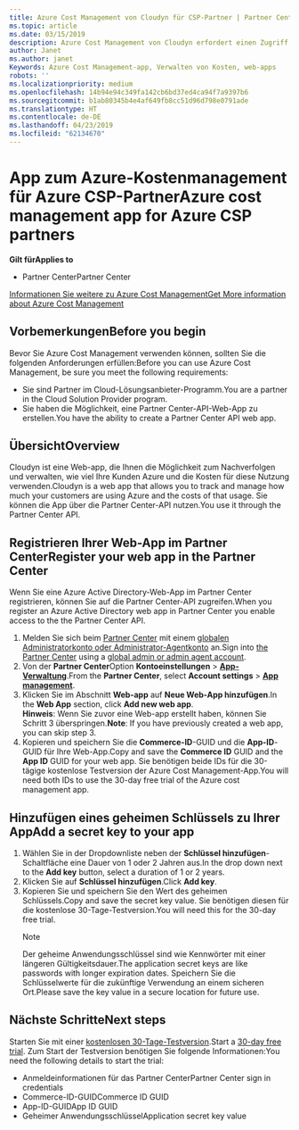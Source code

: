 ```yaml
---
title: Azure Cost Management von Cloudyn für CSP-Partner | Partner Center
ms.topic: article
ms.date: 03/15/2019
description: Azure Cost Management von Cloudyn erfordert einen Zugriff über die Partner Center-API.
author: Janet
ms.author: janet
Keywords: Azure Cost Management-app, Verwalten von Kosten, web-apps
robots: ''
ms.localizationpriority: medium
ms.openlocfilehash: 14b94e94c349fa142cb6bd37ed4ca94f7a9397b6
ms.sourcegitcommit: b1ab80345b4e4af649fb8cc51d96d798e0791ade
ms.translationtype: HT
ms.contentlocale: de-DE
ms.lasthandoff: 04/23/2019
ms.locfileid: "62134670"
---
```

# <a name="azure-cost-management-app-for-azure-csp-partners"></a><span data-ttu-id="7c153-104">App zum Azure-Kostenmanagement für Azure CSP-Partner</span><span class="sxs-lookup"><span data-stu-id="7c153-104">Azure cost management app for Azure CSP partners</span></span>  

<span data-ttu-id="7c153-105">**Gilt für**</span><span class="sxs-lookup"><span data-stu-id="7c153-105">**Applies to**</span></span>

-  <span data-ttu-id="7c153-106">Partner Center</span><span class="sxs-lookup"><span data-stu-id="7c153-106">Partner Center</span></span>

[<span data-ttu-id="7c153-107">Informationen Sie weitere zu Azure Cost Management</span><span class="sxs-lookup"><span data-stu-id="7c153-107">Get More information about Azure Cost Management</span></span>](https://go.microsoft.com/fwlink/p/?linkid=857893)

## <a name="before-you-begin"></a><span data-ttu-id="7c153-108">Vorbemerkungen</span><span class="sxs-lookup"><span data-stu-id="7c153-108">Before you begin</span></span>
<span data-ttu-id="7c153-109">Bevor Sie Azure Cost Management verwenden können, sollten Sie die folgenden Anforderungen erfüllen:</span><span class="sxs-lookup"><span data-stu-id="7c153-109">Before you can use Azure Cost Management, be sure you meet the following requirements:</span></span>

- <span data-ttu-id="7c153-110">Sie sind Partner im Cloud-Lösungsanbieter-Programm.</span><span class="sxs-lookup"><span data-stu-id="7c153-110">You are a partner in the Cloud Solution Provider program.</span></span>
- <span data-ttu-id="7c153-111">Sie haben die Möglichkeit, eine Partner Center-API-Web-App zu erstellen.</span><span class="sxs-lookup"><span data-stu-id="7c153-111">You have the ability to create a Partner Center API web app.</span></span>

## <a name="overview"></a><span data-ttu-id="7c153-112">Übersicht</span><span class="sxs-lookup"><span data-stu-id="7c153-112">Overview</span></span>

<span data-ttu-id="7c153-113">Cloudyn ist eine Web-app, die Ihnen die Möglichkeit zum Nachverfolgen und verwalten, wie viel Ihre Kunden Azure und die Kosten für diese Nutzung verwenden.</span><span class="sxs-lookup"><span data-stu-id="7c153-113">Cloudyn is a web app that allows you to track and manage how much your customers are using Azure and the costs of that usage.</span></span> <span data-ttu-id="7c153-114">Sie können die App über die Partner Center-API nutzen.</span><span class="sxs-lookup"><span data-stu-id="7c153-114">You use it through the Partner Center API.</span></span>

## <a name="register-your-web-app-in-the-partner-center"></a><span data-ttu-id="7c153-115">Registrieren Ihrer Web-App im Partner Center</span><span class="sxs-lookup"><span data-stu-id="7c153-115">Register your web app in the Partner Center</span></span>
<span data-ttu-id="7c153-116">Wenn Sie eine Azure Active Directory-Web-App im Partner Center registrieren, können Sie auf die Partner Center-API zugreifen.</span><span class="sxs-lookup"><span data-stu-id="7c153-116">When you register an Azure Active Directory web app in Partner Center you enable access to the the Partner Center API.</span></span> 
1.  <span data-ttu-id="7c153-117">Melden Sie sich beim [Partner Center](https://partnercenter.microsoft.com/en-us/pcv/dashboard/overview) mit einem [globalen Administratorkonto oder Administrator-Agentkonto](create-user-accounts-and-set-permissions.md) an.</span><span class="sxs-lookup"><span data-stu-id="7c153-117">Sign into [the Partner Center](https://partnercenter.microsoft.com/en-us/pcv/dashboard/overview) using a [global admin or admin agent account](create-user-accounts-and-set-permissions.md).</span></span>
2.  <span data-ttu-id="7c153-118">Von der **Partner Center**Option **Kontoeinstellungen** &gt;  **[App-Verwaltung](https://partnercenter.microsoft.com/en-us/pcv/apiintegration/appmanagement)**.</span><span class="sxs-lookup"><span data-stu-id="7c153-118">From the **Partner Center**, select **Account settings** &gt; **[App management](https://partnercenter.microsoft.com/en-us/pcv/apiintegration/appmanagement)**.</span></span>
3.  <span data-ttu-id="7c153-119">Klicken Sie im Abschnitt **Web-app** auf **Neue Web-App hinzufügen**.</span><span class="sxs-lookup"><span data-stu-id="7c153-119">In the **Web App** section, click **Add new web app**.</span></span>
<br> <span data-ttu-id="7c153-120">**Hinweis**: Wenn Sie zuvor eine Web-app erstellt haben, können Sie Schritt 3 überspringen.</span><span class="sxs-lookup"><span data-stu-id="7c153-120">**Note**: If you have previously created a web app, you can skip step 3.</span></span>
4.  <span data-ttu-id="7c153-121">Kopieren und speichern Sie die **Commerce-ID**-GUID und die **App-ID**-GUID für Ihre Web-App.</span><span class="sxs-lookup"><span data-stu-id="7c153-121">Copy and save the **Commerce ID** GUID and the **App ID** GUID for your web app.</span></span> <span data-ttu-id="7c153-122">Sie benötigen beide IDs für die 30-tägige kostenlose Testversion der Azure Cost Management-App.</span><span class="sxs-lookup"><span data-stu-id="7c153-122">You will need both IDs to use the 30-day free trial of the Azure cost management app.</span></span>

## <a name="add-a-secret-key-to-your-app"></a><span data-ttu-id="7c153-123">Hinzufügen eines geheimen Schlüssels zu Ihrer App</span><span class="sxs-lookup"><span data-stu-id="7c153-123">Add a secret key to your app</span></span>
1. <span data-ttu-id="7c153-124">Wählen Sie in der Dropdownliste neben der **Schlüssel hinzufügen**-Schaltfläche eine Dauer von 1 oder 2 Jahren aus.</span><span class="sxs-lookup"><span data-stu-id="7c153-124">In the drop down next to the **Add key** button, select a duration of 1 or 2 years.</span></span>
2. <span data-ttu-id="7c153-125">Klicken Sie auf **Schlüssel hinzufügen**.</span><span class="sxs-lookup"><span data-stu-id="7c153-125">Click **Add key**.</span></span> 
3. <span data-ttu-id="7c153-126">Kopieren Sie und speichern Sie den Wert des geheimen Schlüssels.</span><span class="sxs-lookup"><span data-stu-id="7c153-126">Copy and save the secret key value.</span></span> <span data-ttu-id="7c153-127">Sie benötigen diesen für die kostenlose 30-Tage-Testversion.</span><span class="sxs-lookup"><span data-stu-id="7c153-127">You will need this for the 30-day free trial.</span></span><br>
   > [!NOTE]  
   > <span data-ttu-id="7c153-128">Der geheime Anwendungsschlüssel sind wie Kennwörter mit einer längeren Gültigkeitsdauer.</span><span class="sxs-lookup"><span data-stu-id="7c153-128">The application secret keys are like passwords with longer expiration dates.</span></span> <span data-ttu-id="7c153-129">Speichern Sie die Schlüsselwerte für die zukünftige Verwendung an einem sicheren Ort.</span><span class="sxs-lookup"><span data-stu-id="7c153-129">Please save the key value in a secure location for future use.</span></span>

## <a name="next-steps"></a><span data-ttu-id="7c153-130">Nächste Schritte</span><span class="sxs-lookup"><span data-stu-id="7c153-130">Next steps</span></span>
<span data-ttu-id="7c153-131">Starten Sie mit einer [kostenlosen 30-Tage-Testversion](https://go.microsoft.com/fwlink/?linkid=857895).</span><span class="sxs-lookup"><span data-stu-id="7c153-131">Start a [30-day free trial](https://go.microsoft.com/fwlink/?linkid=857895).</span></span>
<span data-ttu-id="7c153-132">Zum Start der Testversion benötigen Sie folgende Informationen:</span><span class="sxs-lookup"><span data-stu-id="7c153-132">You need the following details to start the trial:</span></span>
- <span data-ttu-id="7c153-133">Anmeldeinformationen für das Partner Center</span><span class="sxs-lookup"><span data-stu-id="7c153-133">Partner Center sign in credentials</span></span>
- <span data-ttu-id="7c153-134">Commerce-ID-GUID</span><span class="sxs-lookup"><span data-stu-id="7c153-134">Commerce ID GUID</span></span>
- <span data-ttu-id="7c153-135">App-ID-GUID</span><span class="sxs-lookup"><span data-stu-id="7c153-135">App ID GUID</span></span>
- <span data-ttu-id="7c153-136">Geheimer Anwendungsschlüssel</span><span class="sxs-lookup"><span data-stu-id="7c153-136">Application secret key value</span></span>

